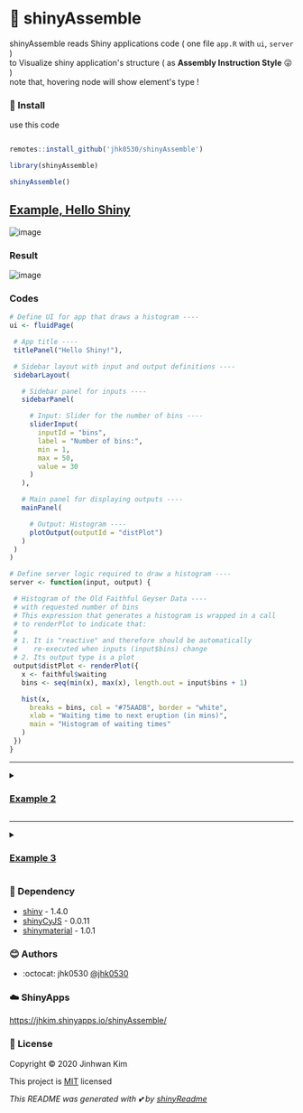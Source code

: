 # :yellow_heart: shinyAssemble


shinyAssemble reads Shiny applications code ( one file `app.R` with `ui`, `server` ) <br>
to Visualize shiny application's structure ( as **Assembly Instruction Style** :stuck_out_tongue_winking_eye: ) <br>
note that, hovering node will show element's type ! <br>


### :wrench: Install
use this code

```R 

remotes::install_github('jhk0530/shinyAssemble')

library(shinyAssemble)

shinyAssemble()

```

## [Example, Hello Shiny](https://shiny.rstudio.com/articles/basics.html) 
 
![image](https://user-images.githubusercontent.com/6457691/76163323-6b305e80-6188-11ea-8a5e-acab60e8d788.png)
 
 
### Result
![image](https://user-images.githubusercontent.com/6457691/76163068-6e2a4f80-6186-11ea-8382-951f5ac82ab9.png)

 
### Codes
 
 ```R
 # Define UI for app that draws a histogram ----
ui <- fluidPage(

  # App title ----
  titlePanel("Hello Shiny!"),

  # Sidebar layout with input and output definitions ----
  sidebarLayout(

    # Sidebar panel for inputs ----
    sidebarPanel(

      # Input: Slider for the number of bins ----
      sliderInput(
        inputId = "bins",
        label = "Number of bins:",
        min = 1,
        max = 50,
        value = 30
      )
    ),

    # Main panel for displaying outputs ----
    mainPanel(

      # Output: Histogram ----
      plotOutput(outputId = "distPlot")
    )
  )
)

# Define server logic required to draw a histogram ----
server <- function(input, output) {

  # Histogram of the Old Faithful Geyser Data ----
  # with requested number of bins
  # This expression that generates a histogram is wrapped in a call
  # to renderPlot to indicate that:
  #
  # 1. It is "reactive" and therefore should be automatically
  #    re-executed when inputs (input$bins) change
  # 2. Its output type is a plot
  output$distPlot <- renderPlot({
    x <- faithful$waiting
    bins <- seq(min(x), max(x), length.out = input$bins + 1)

    hist(x,
      breaks = bins, col = "#75AADB", border = "white",
      xlab = "Waiting time to next eruption (in mins)",
      main = "Histogram of waiting times"
    )
  })
}

 ```

------

<details>
 
 <summary>

 ### [Example 2](https://shiny.rstudio.com/articles/basics.html) 

</summary>
 
 ### Codes
 
 ``` R
 # Define UI for dataset viewer app ----
ui <- fluidPage(

  # App title ----
  titlePanel("Shiny Text"),

  # Sidebar layout with a input and output definitions ----
  sidebarLayout(

    # Sidebar panel for inputs ----
    sidebarPanel(

      # Input: Selector for choosing dataset ----
      selectInput(
        inputId = "dataset",
        label = "Choose a dataset:",
        choices = c("rock", "pressure", "cars")
      ),

      # Input: Numeric entry for number of obs to view ----
      numericInput(
        inputId = "obs",
        label = "Number of observations to view:",
        value = 10
      )
    ),

    # Main panel for displaying outputs ----
    mainPanel(

      # Output: Verbatim text for data summary ----
      verbatimTextOutput("summary"),

      # Output: HTML table with requested number of observations ----
      tableOutput("view")
    )
  )
)

# Define server logic to summarize and view selected dataset ----
server <- function(input, output) {

  # Return the requested dataset ----
  datasetInput <- reactive({
    switch(input$dataset,
      "rock" = rock,
      "pressure" = pressure,
      "cars" = cars
    )
  })

  # Generate a summary of the dataset ----
  output$summary <- renderPrint({
    dataset <- datasetInput()
    summary(dataset)
  })

  # Show the first "n" observations ----
  output$view <- renderTable({
    head(datasetInput(), n = input$obs)
  })
}

 ```
 
 ### Result
 
 ![image](https://user-images.githubusercontent.com/6457691/76163091-ab8edd00-6186-11ea-8411-7b97b168ef3d.png)

 
</details>
 
 
------


<details>
 <summary> 
 
 ### [Example 3](https://shiny.rstudio.com/articles/build.html) 
 
 </summary>
 
 ### Codes
 
 ``` R
 # Define UI for miles per gallon app ----
ui <- fluidPage(

  # App title ----
  titlePanel("Miles Per Gallon"),

  # Sidebar layout with input and output definitions ----
  sidebarLayout(

    # Sidebar panel for inputs ----
    sidebarPanel(

      # Input: Selector for variable to plot against mpg ----
      selectInput(
        "variable", "Variable:",
        c(
          "Cylinders" = "cyl",
          "Transmission" = "am",
          "Gears" = "gear"
        )
      ),

      # Input: Checkbox for whether outliers should be included ----
      checkboxInput("outliers", "Show outliers", TRUE)
    ),

    # Main panel for displaying outputs ----
    mainPanel(

      # Output: Formatted text for caption ----
      h3(textOutput("caption")),

      # Output: Plot of the requested variable against mpg ----
      plotOutput("mpgPlot")
    )
  )
)

# Data pre-processing ----
# Tweak the "am" variable to have nicer factor labels -- since this
# doesn't rely on any user inputs, we can do this once at startup
# and then use the value throughout the lifetime of the app
mpgData <- mtcars
mpgData$am <- factor(mpgData$am, labels = c("Automatic", "Manual"))

# Define server logic to plot various variables against mpg ----
server <- function(input, output) {

  # Compute the formula text ----
  # This is in a reactive expression since it is shared by the
  # output$caption and output$mpgPlot functions
  formulaText <- reactive({
    paste("mpg ~", input$variable)
  })

  # Return the formula text for printing as a caption ----
  output$caption <- renderText({
    formulaText()
  })

  # Generate a plot of the requested variable against mpg ----
  # and only exclude outliers if requested
  output$mpgPlot <- renderPlot({
    boxplot(as.formula(formulaText()),
      data = mpgData,
      outline = input$outliers,
      col = "#75AADB", pch = 19
    )
  })
}

 ```
 
 ### Result
 
 ![image](https://user-images.githubusercontent.com/6457691/76163108-cb260580-6186-11ea-8580-9d0e377f153b.png)

 
 </details>
 
 
 
### :paperclip: Dependency

* [shiny](https://github.com/rstudio/shiny) - 1.4.0
* [shinyCyJS](https://github.com/jhk0530/shinyCyJS) - 0.0.11
* [shinymaterial](https://github.com/ericrayanderson/shinymaterial) - 1.0.1

### :blush: Authors

* :octocat: jhk0530 [@jhk0530](https://github.com/jhk0530)

### :cloud: ShinyApps

https://jhkim.shinyapps.io/shinyAssemble/

### :memo: License
Copyright :copyright: 2020 Jinhwan Kim

This project is [MIT](https://opensource.org/licenses/MIT) licensed

*This README was generated with :two_hearts: by [shinyReadme](http://github.com/jhk0530/shinyReadme)*
